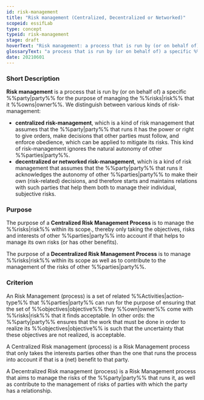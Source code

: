 ```yaml
---
id: risk-management
title: "Risk management (Centralized, Decentralized or Networked)"
scopeid: essifLab
type: concept
typeid: risk-management
stage: draft
hoverText: "Risk management: a process that is run by (or on behalf of) a specific Party for the purpose of managing the Risks it Owns."
glossaryText: "a process that is run by (or on behalf of) a specific %%party^party%% for the purpose of managing the %%risks^risk%% that it %%owns^owner%%."
date: 20210601
---
```


### Short Description
**Risk management** is a process that is run by (or on behalf of) a specific %%party|party%% for the purpose of managing the %%risks|risk%% that it %%owns|owner%%. We distinguish between various kinds of risk-management:
- **centralized risk-management**, which is a kind of risk management that assumes that the %%party|party%% that runs it has the power or right to give orders, make decisions that other parties must follow, and enforce obedience, which can be applied to mitigate its risks. This kind of risk-management ignores the natural autonomy of other %%parties|party%%.
- **decentralized or networked risk-management**, which is a kind of risk management that assumes that the %%party|party%% that runs it acknowledges the autonomy of other %%parties|party%% to make their own (risk-related) decisions, and therefore starts and maintains relations with such parties that help them both to manage their individual, subjective risks.

### Purpose
The purpose of a **Centralized Risk Management Process** is to manage the %%risks|risk%% within its scope., thereby only taking the objectives, risks and interests of other %%parties|party%% into account if that helps to manage its own risks (or has other benefits).

The purpose of a **Decentralized Risk Management Process** is to manage %%risks|risk%% within its scope as well as to contribute to the management of the risks of other %%parties|party%%.

### Criterion
An Risk Management (process) is a set of related %%Activities|action-type%% that %%parties|party%% can run for the purpose of ensuring that the set of %%objectives|objective%% they %%own|owner%% come with %%risks|risk%% that it finds acceptable. In other ords: the %%party|party%% ensures that the work that must be done in order to realize its %%objectives|objective%% is such that the uncertainty that these objectives are not realized, is acceptable.

A Centralized Risk management (process) is a Risk Management process that only takes the interests parties other than the one that runs the process into account if that is a (net) benefit to that party.

A Decentralized Risk management (process) is a Risk Management process that aims to manage the risks of the %%party|party%% that runs it, as well as contribute to the management of risks of parties with which the party has a relationship.